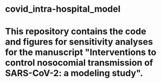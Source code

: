 # covid_intra-hospital_model
# This repository contains the code and figures for sensitivity analyses for the manuscript "Interventions to control nosocomial transmission of SARS-CoV-2: a modeling study". 

